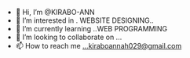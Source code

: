 - 👋 Hi, I’m @KIRABO-ANN
- 👀 I’m interested in . WEBSITE DESIGNING..
- 🌱 I’m currently learning ..WEB PROGRAMMING
- 💞️ I’m looking to collaborate on ...
- 📫 How to reach me ...kiraboannah029@gmail.com

<!---
KIRABO-ANN/KIRABO-ANN is a ✨ special ✨ repository because its `README.md` (this file) appears on your GitHub profile.
You can click the Preview link to take a look at your changes.
--->
